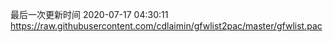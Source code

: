 最后一次更新时间 2020-07-17 04:30:11
https://raw.githubusercontent.com/cdlaimin/gfwlist2pac/master/gfwlist.pac

